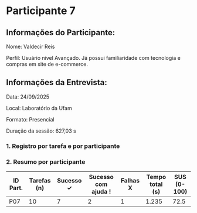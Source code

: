 # Participante 7

## Informações do Participante:
Nome: Valdecir Reis

Perfil: Usuário nível Avançado. Já possui familiaridade com tecnologia e compras em site de e-commerce. 

## Informações da Entrevista: 
Data: 24/09/2025

Local: Laboratório da Ufam

Formato: Presencial 

Duração da sessão: 627,03 s

### 1. Registro por tarefa e por participante

### 2. Resumo por participante
| ID Part. | Tarefas (n) | Sucesso ✓ | Sucesso com ajuda ! | Falhas X | Tempo total (s) | SUS (0-100) |
|----------|-------------|-----------|---------------------|----------|-----------------|-------------|
| P07      | 10          | 7         | 2                   | 1        | 1.235            | 72.5        |
